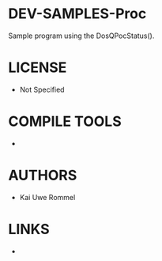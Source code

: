 DEV-SAMPLES-Proc
================

Sample program using the DosQPocStatus(). 

LICENSE
===============
* Not Specified

COMPILE TOOLS
===============
* 
 
AUTHORS
===============
* Kai Uwe Rommel

LINKS
===============
* 

